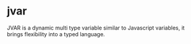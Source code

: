 # jvar
JVAR is a dynamic multi type variable similar to Javascript variables, it brings flexibility into a typed language.
